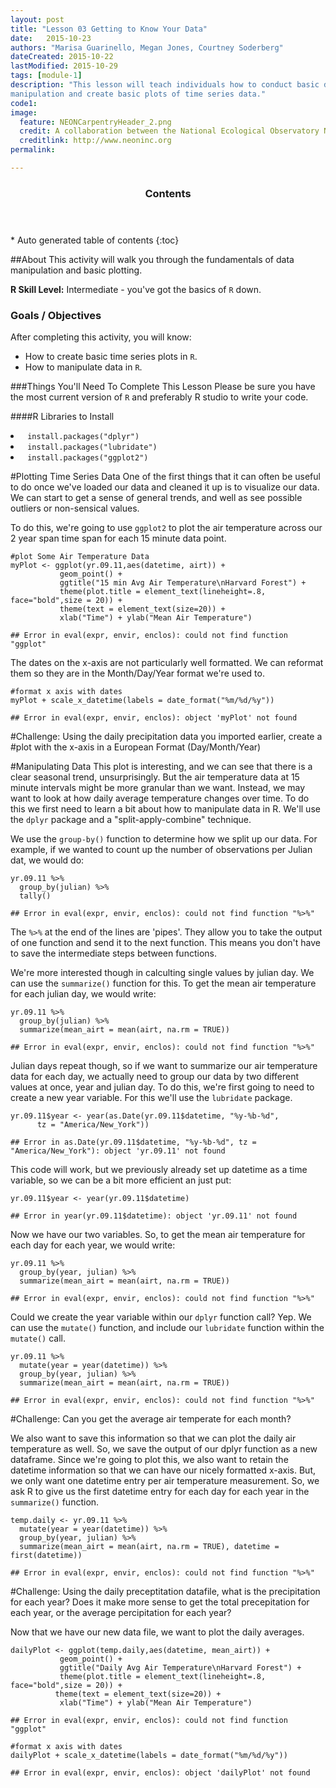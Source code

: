 ```yaml
---
layout: post
title: "Lesson 03 Getting to Know Your Data"
date:   2015-10-23
authors: "Marisa Guarinello, Megan Jones, Courtney Soderberg"
dateCreated: 2015-10-22
lastModified: 2015-10-29
tags: [module-1]
description: "This lesson will teach individuals how to conduct basic data 
manipulation and create basic plots of time series data."
code1:
image:
  feature: NEONCarpentryHeader_2.png
  credit: A collaboration between the National Ecological Observatory Network (NEON) and Data Carpentry
  creditlink: http://www.neoninc.org
permalink: 

---
```


<section id="table-of-contents" class="toc">
  <header>
    <h3>Contents</h3>
  </header>
<div id="drawer" markdown="1">
*  Auto generated table of contents
{:toc}
</div>
</section><!-- /#table-of-contents -->

##About
This activity will walk you through the fundamentals of data manipulation and 
basic plotting.

**R Skill Level:** Intermediate - you've got the basics of `R` down.

### Goals / Objectives
After completing this activity, you will know:
* How to create basic time series plots in `R`.
* How to manipulate data in `R`.


###Things You'll Need To Complete This Lesson
Please be sure you have the most current version of `R` and preferably
R studio to write your code.

####R Libraries to Install
<li><code> install.packages("dplyr")</code></li>
<li><code> install.packages("lubridate")</code></li>
<li><code> install.packages("ggplot2")</code></li>

#Plotting Time Series Data
One of the first things that it can often be useful to do once we've loaded our 
data and cleaned it up is to visualize our data. We can start to get a sense of 
general trends, and well as see possible outliers or non-sensical values. 

To do this, we're going to use `ggplot2` to plot the air temperature across our
2 year span time span for each 15 minute data point.


    #plot Some Air Temperature Data
    myPlot <- ggplot(yr.09.11,aes(datetime, airt)) +
               geom_point() +
               ggtitle("15 min Avg Air Temperature\nHarvard Forest") +
               theme(plot.title = element_text(lineheight=.8, face="bold",size = 20)) +
               theme(text = element_text(size=20)) +
               xlab("Time") + ylab("Mean Air Temperature")

    ## Error in eval(expr, envir, enclos): could not find function "ggplot"

The dates on the x-axis are not particularly well formatted. We can reformat them 
so they are in the Month/Day/Year format we're used to.

    #format x axis with dates
    myPlot + scale_x_datetime(labels = date_format("%m/%d/%y"))

    ## Error in eval(expr, envir, enclos): object 'myPlot' not found

#Challenge: Using the daily precipitation data you imported earlier, create a 
#plot with the x-axis in a European Format (Day/Month/Year)

#Manipulating Data
This plot is interesting, and we can see that there is a clear seasonal trend, unsurprisingly. But the air temperature data at 15 minute intervals might be 
more granular than we want. Instead, we may want to look at how daily average 
temperature changes over time. To do this we first need to learn a bit about how 
to manipulate data in R. We'll use the `dplyr` package and a "split-apply-combine"
technique.

We use the `group-by()` function to determine how we split up our data. For 
example, if we wanted to count up the number of observations per Julian dat, 
we would do:


    yr.09.11 %>%
      group_by(julian) %>%
      tally()

    ## Error in eval(expr, envir, enclos): could not find function "%>%"
The `%>%` at the end of the lines are 'pipes'. They allow you to take the output
of one function and send it to the next function. This means you don't have to 
save the intermediate steps between functions.

We're more interested though in calculting single values by julian day. We can 
use the `summarize()` function for this. To get the mean air temperature for 
each julian day, we would write:

    yr.09.11 %>%
      group_by(julian) %>%
      summarize(mean_airt = mean(airt, na.rm = TRUE))

    ## Error in eval(expr, envir, enclos): could not find function "%>%"

Julian days repeat though, so if we want to summarize our air temperature data 
for each day, we actually need to group our data by two different values at once,
year and julian day. To do this, we're first going to need to create a new year
variable. For this we'll use the `lubridate` package.


    yr.09.11$year <- year(as.Date(yr.09.11$datetime, "%y-%b-%d",
          tz = "America/New_York"))

    ## Error in as.Date(yr.09.11$datetime, "%y-%b-%d", tz = "America/New_York"): object 'yr.09.11' not found

This code will work, but we previously already set up datetime as a time variable,
so we can be a bit more efficient an just put:


    yr.09.11$year <- year(yr.09.11$datetime)

    ## Error in year(yr.09.11$datetime): object 'yr.09.11' not found

Now we have our two variables. So, to get the mean air temperature for each day
for each year, we would write:


    yr.09.11 %>%
      group_by(year, julian) %>%
      summarize(mean_airt = mean(airt, na.rm = TRUE))

    ## Error in eval(expr, envir, enclos): could not find function "%>%"


Could we create the year variable within our `dplyr` function call? Yep. We can
use the `mutate()` function, and include our `lubridate` function within the
`mutate()` call.


    yr.09.11 %>%
      mutate(year = year(datetime)) %>%
      group_by(year, julian) %>%
      summarize(mean_airt = mean(airt, na.rm = TRUE))

    ## Error in eval(expr, envir, enclos): could not find function "%>%"

#Challenge: Can you get the average air temperate for each month?

We also want to save this information so that we can plot the daily air
temperature as well. So, we save the output of our dplyr function as a new
dataframe. Since we're going to plot this, we also want to retain the datetime
information so that we can have our nicely formatted x-axis. But, we only want
one datetime entry per air temperature measurement. So, we ask R to give us the
first datetime entry for each day for each year in the `summarize()` function.


    temp.daily <- yr.09.11 %>%
      mutate(year = year(datetime)) %>%
      group_by(year, julian) %>%
      summarize(mean_airt = mean(airt, na.rm = TRUE), datetime = first(datetime))

    ## Error in eval(expr, envir, enclos): could not find function "%>%"

#Challenge: Using the daily preceptitation datafile, what is the precipitation
for each year? Does it make more sense to get the total precepitation for each
year, or the average percipitation for each year?

Now that we have our new data file, we want to plot the daily averages.


    dailyPlot <- ggplot(temp.daily,aes(datetime, mean_airt)) +
               geom_point() +
               ggtitle("Daily Avg Air Temperature\nHarvard Forest") +
               theme(plot.title = element_text(lineheight=.8, face="bold",size = 20)) +
              theme(text = element_text(size=20)) +
               xlab("Time") + ylab("Mean Air Temperature")

    ## Error in eval(expr, envir, enclos): could not find function "ggplot"

    #format x axis with dates
    dailyPlot + scale_x_datetime(labels = date_format("%m/%d/%y"))

    ## Error in eval(expr, envir, enclos): object 'dailyPlot' not found
